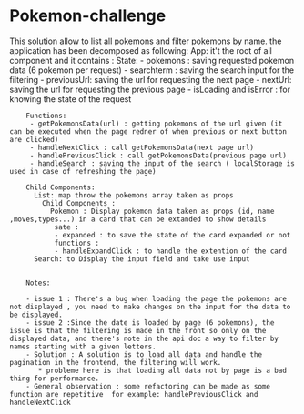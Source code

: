 # Pokemon-challenge
This solution allow to list all pokemons and filter pokemons by name.
the application has been decomposed as following:
    App: it't the root of all component and it contains :
        State: 
         - pokemons : saving requested pokemon data (6 pokemon per request)
         - searchterm : saving the search input for the filtering
         - previousUrl: saving the url for requesting the next page
         - nextUrl: saving the url for requesting the previous page
         - isLoading and isError : for knowing the state of the request

        Functions:
         - getPokemonsData(url) : getting pokemons of the url given (it can be executed when the page redner of when previous or next button are clicked)
         - handleNextClick : call getPokemonsData(next page url)
         - handlePreviousClick : call getPokemonsData(previous page url)
         - handleSearch : saving the input of the search ( localStorage is used in case of refreshing the page)

        Child Components:
          List: map throw the pokemons array taken as props
            Child Components :
              Pokemon : Display pokemon data taken as props (id, name ,moves,types...) in a card that can be extanded to show details
               sate :
               - expanded : to save the state of the card expanded or not 
               functions :
               - handleExpandClick : to handle the extention of the card
          Search: to Display the input field and take use input
        

        Notes:

        - issue 1 : There's a bug when loading the page the pokemons are not displayed , you need to make changes on the input for the data to be displayed.
        - issue 2 :Since the date is loaded by page (6 pokemons), the issue is that the filtering is made in the front so only on the displayed data, and there's note in the api doc a way to filter by names starting with a given letters.
        - Solution : A solution is to load all data and handle the pagination in the frontend, the filtering will work.
           * probleme here is that loading all data not by page is a bad thing for performance.
        - General observation : some refactoring can be made as some function are repetitive  for example: handlePreviousClick and handleNextClick

    